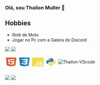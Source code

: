 ### Olá, sou Thailon Muller 👋
<div align="left">

<h2>Hobbies</h2>
<ul>
    <li>Rolê de Moto</li>
    <li>Jogar no Pc com a Galera do Dsicord</li>
</ul>

  
<div style="display: inline-block">
  <img height="150em" src="https://github-readme-stats.vercel.app/api?username=ThailonMuller&show_icons=true&theme=midnight-purple&include_all_commits=true&count_private=true"/>
   <img height="150em" src="https://github-readme-stats.vercel.app/api/top-langs/?username=ThailonMuller&layout=compact&langs_count=7&theme=midnight-purple"/>
</div>

<div style="display: inline_block"><br>
  <img align="center" alt="Thailon-HTML" height="30" width="40" src="https://raw.githubusercontent.com/devicons/devicon/master/icons/html5/html5-original.svg">
  <img align="center" alt="Thailon-CSS" height="30" width="40" src="https://raw.githubusercontent.com/devicons/devicon/master/icons/css3/css3-original.svg">  
  <img align="center" alt="Thailon-Js" height="30" width="40" src="https://raw.githubusercontent.com/devicons/devicon/master/icons/javascript/javascript-plain.svg">
  <img align="center" alt="Thailon-Python" height="30" width="40" src="https://raw.githubusercontent.com/devicons/devicon/master/icons/python/python-original.svg">
  <img align="center" alt="Thailon-VScode" height="30" width="40" src="https://cdn.jsdelivr.net/gh/devicons/devicon/icons/vscode/vscode-original.svg" />
</div>
  
##
  
<div>
  <a href="https://www.linkedin.com/in/thailon-muller-full-developer/" target="_blank"><img src="https://img.shields.io/badge/LinkedIn-0077B5?style=for-the-badge&logo=linkedin&logoColor=white" target="_blank"></a>  
  <a href = "mailto:thailon57@hotmail.com"><img src="https://img.shields.io/badge/Microsoft_Outlook-0078D4?style=for-the-badge&logo=microsoft-outlook&logoColor=white" target="_blank"></a>
</div>
